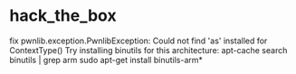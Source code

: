 # hack_the_box
fix pwnlib.exception.PwnlibException: Could not find 'as' installed for ContextType()
    Try installing binutils for this architecture:
      apt-cache search binutils | grep arm
      sudo apt-get install binutils-arm*

